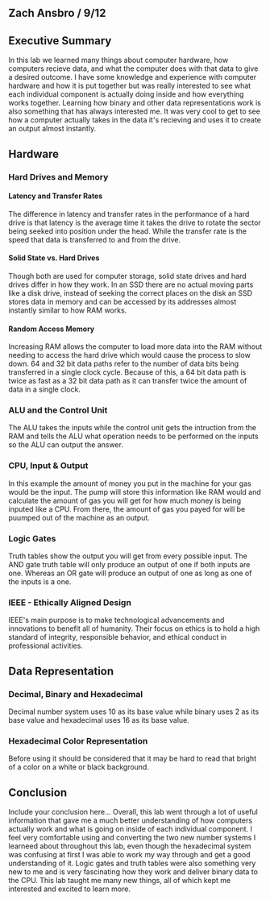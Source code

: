 ## Zach Ansbro / 9/12

## Executive Summary 
In this lab we learned many things about computer hardware, how computers recieve data, and what the computer does with that data to give a desired outcome. I have some knowledge and experience with computer hardware and how it is put together but was really interested to see what each individual component is actually doing inside and how everything works together. Learning how binary and other data representations work is also something that has always interested me. It was very cool to get to see how a computer actually takes in the data it's recieving and uses it to create an output almost instantly. 

## Hardware
### Hard Drives and Memory
#### Latency and Transfer Rates
The difference in latency and transfer rates in the performance of a hard drive is that latency is the average time it takes the drive to rotate the sector being seeked into position under the head. While the transfer rate is the speed that data is transferred to and from the drive. 
#### Solid State vs. Hard Drives
Though both are used for computer storage, solid state drives and hard drives differ in how they work. In an SSD there are no actual moving parts like a disk drive, instead of seeking the correct places on the disk an SSD stores data in memory and can be accessed by its addresses almost instantly similar to how RAM works. 
#### Random Access Memory
Increasing RAM allows the computer to load more data into the RAM without needing to access the hard drive which would cause the process to slow down. 
64 and 32 bit data paths refer to the number of data bits being transferred in a single clock cycle. Because of this, a 64 bit data path is twice as fast as a 32 bit data path as it can transfer twice the amount of data in a single clock. 
### ALU and the Control Unit
The ALU takes the inputs while the control unit gets the intruction from the RAM and tells the ALU what operation needs to be performed on the inputs so the ALU can output the answer. 
### CPU, Input & Output
In this example the amount of money you put in the machine for your gas would be the input. The pump will store this information like RAM would and calculate the amount of gas you will get for how much money is being inputed like a CPU. From there, the amount of gas you payed for will be puumped out of the machine as an output. 
### Logic Gates 
Truth tables show the output you will get from every possible input. 
The AND gate truth table will only produce an output of one if both inputs are one. Whereas an OR gate will produce an output of one as long as one of the inputs is a one. 
### IEEE - Ethically Aligned Design
IEEE's main purpose is to make technological advancements and innovations to benefit all of humanity. Their focus on ethics is to hold a high standard of integrity, responsible behavior, and ethical conduct in professional activities. 
## Data Representation
### Decimal, Binary and Hexadecimal
Decimal number system uses 10 as its base value while binary uses 2 as its base value and hexadecimal uses 16 as its base value. 
### Hexadecimal Color Representation
Before using it should be considered that it may be hard to read that bright of a color on a white or black background. 
## Conclusion
Include your conclusion here...
Overall, this lab went through a lot of useful information that gave me a much better understanding of how computers actually work and what is going on inside of each individual component. I feel very comfortable using and converting the two new number systems I learneed about throughout this lab, even though the hexadecimal system was confusing at first I was able to work my way through and get a good understanding of it. Logic gates and truth tables were also something very new to me and is very fascinating how they work and deliver binary data to the CPU. This lab taught me many new things, all of which kept me interested and excited to learn more. 

